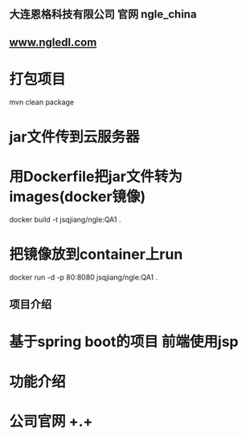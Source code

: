 ## 大连恩格科技有限公司 官网 ngle_china
## www.ngledl.com

# 打包项目
mvn clean package
# jar文件传到云服务器
# 用Dockerfile把jar文件转为images(docker镜像)
docker build -t jsqjiang/ngle:QA1 .
# 把镜像放到container上run
docker run -d -p 80:8080 jsqjiang/ngle:QA1 .

## 项目介绍
# 基于spring boot的项目 前端使用jsp
# 功能介绍
# 公司官网 +.+
